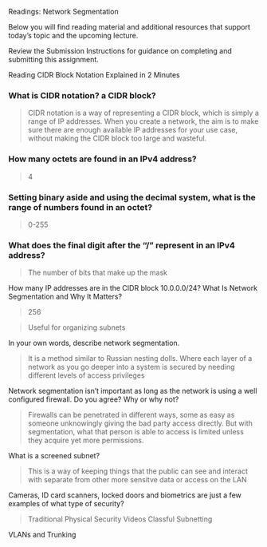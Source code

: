 Readings: Network Segmentation

Below you will find reading material and additional resources that support today’s topic and the upcoming lecture.

Review the Submission Instructions for guidance on completing and submitting this assignment.

Reading
CIDR Block Notation Explained in 2 Minutes

### What is CIDR notation? a CIDR block?
>CIDR notation is a way of representing a CIDR block, which is simply a range of IP addresses. When you create a network, the aim is to make sure there are enough available IP addresses for your use case, without making the CIDR block too large and wasteful.

### How many octets are found in an IPv4 address?
>4

### Setting binary aside and using the decimal system, what is the range of numbers found in an octet?
>0-255

### What does the final digit after the “/” represent in an IPv4 address?
>The number of bits that make up the mask

How many IP addresses are in the CIDR block 10.0.0.0/24?
What Is Network Segmentation and Why It Matters?
> 256

>Useful for organizing subnets

In your own words, describe network segmentation.
> It is a method similar to Russian nesting dolls. Where each layer of a network as you go deeper into a system is secured by needing different levels of access privileges 


Network segmentation isn’t important as long as the network is using a well configured firewall. Do you agree? Why or why not?
>Firewalls can be penetrated in different ways, some as easy as someone unknowingly giving the bad party access directly. But with segmentation, what that person is able to access is limited unless they acquire yet more permissions.

What is a screened subnet?
> This is a way of keeping things that the public can see and interact with separate from other more sensitve data or access on the LAN

Cameras, ID card scanners, locked doors and biometrics are just a few examples of what type of security?
> Traditional Physical Security
Videos
Classful Subnetting

VLANs and Trunking
